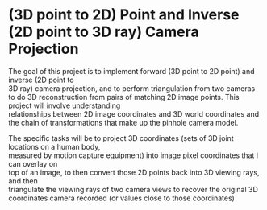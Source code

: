 # (3D	point	to	2D)	Point	and	Inverse	(2D	point	to	3D	ray)	Camera	Projection	
The	goal	of	this	project	is	to implement	forward	(3D	point	to	2D	point)	and	inverse	(2D	point	to	
3D	 ray)	 camera	 projection,	 and	 to	 perform	 triangulation	 from	 two	 cameras	 to	 do	 3D	
reconstruction	from	pairs	of	matching	2D	image	points.		This	project	will	involve	understanding	
relationships	 between	 2D	 image	 coordinates	 and	 3D	 world	 coordinates	 and	 the	 chain	 of	
transformations	 that	 make	 up	 the	 pinhole	 camera	 model.

The specific	 tasks	 will	 be	 to	 project	 3D	 coordinates	 (sets	 of 3D	 joint	 locations	 on	 a	 human	 body,	
measured	by	motion	capture	equipment)	into	image	pixel	coordinates	that	I	can	overlay	on	
top	 of	 an	 image,	 to	 then	 convert	 those	 2D	 points	 back	 into	 3D	 viewing	 rays,	 and	 then	
triangulate	 the	 viewing	 rays	 of	 two camera	 views	 to	 recover	 the	 original	3D	 coordinates camera recorded	(or	values	close	to	those	coordinates)

